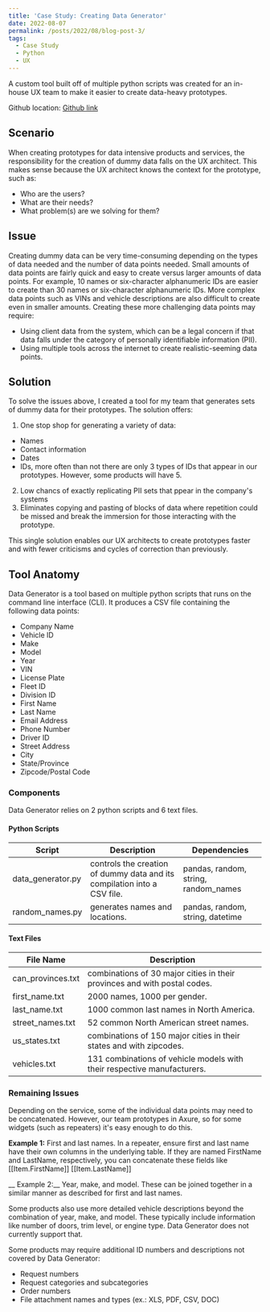 ```yaml
---
title: 'Case Study: Creating Data Generator'
date: 2022-08-07
permalink: /posts/2022/08/blog-post-3/
tags:
  - Case Study
  - Python
  - UX
---
```


A custom tool built off of multiple python scripts was created for an in-house UX team to make it easier to create data-heavy prototypes.

Github location: [Github link](https://github.com/lammypi/lammypi/tree/main/Data%20Generator)

## Scenario 

When creating prototypes for data intensive products and services, the responsibility for the creation of dummy data falls on the UX architect. This makes sense because the UX architect knows the context for the prototype, such as:
- Who are the users?
- What are their needs?
- What problem(s) are we solving for them?


## Issue

Creating dummy data can be very time-consuming depending on the types of data needed and the number of data points needed. Small amounts of data points are fairly quick and easy to create versus larger amounts of data points. For example, 10 names or six-character alphanumeric IDs are easier to create than 30 names or six-character alphanumeric IDs. More complex data points such as VINs and vehicle descriptions are also difficult to create even in smaller amounts. Creating these more challenging data points may require:
- Using client data from the system, which can be a legal concern if that data falls under the category of personally identifiable information (PII).
- Using multiple tools across the internet to create realistic-seeming data points.


## Solution

To solve the issues above, I created a tool for my team that generates sets of dummy data for their prototypes. The solution offers:
1. One stop shop for generating a variety of data:
  - Names
  - Contact information
  - Dates
  - IDs, more often than not there are only 3 types of IDs that appear in our prototypes. However, some products will have 5.
2. Low chancs of exactly replicating PII sets that ppear in the company's systems
3. Eliminates copying and pasting of blocks of data where repetition could be missed and break the immersion for those interacting with the prototype.

This single solution enables our UX architects to create prototypes faster and with fewer criticisms and cycles of correction than previously.


## Tool Anatomy

Data Generator is a tool based on multiple python scripts that runs on the command line interface (CLI). It produces a CSV file containing the following data points:
- Company Name
- Vehicle ID
- Make
- Model
- Year
- VIN
- License Plate
- Fleet ID
- Division ID
- First Name
- Last Name
- Email Address
- Phone Number
- Driver ID
- Street Address
- City
- State/Province
- Zipcode/Postal Code

### Components

Data Generator relies on 2 python scripts and 6 text files.

#### Python Scripts
|     Script         |     Description                                                         |     Dependencies                              |
|--------------------|-------------------------------------------------------------------------|-----------------------------------------------|
| data_generator.py  | controls the creation of dummy data and its compilation into a CSV file.| pandas, random, string, random_names          |
| random_names.py    | generates names and locations.                                          | pandas, random, string, datetime              |

#### Text Files
|     File Name      |     Description                                                           |
|--------------------|---------------------------------------------------------------------------|
| can_provinces.txt  | combinations of 30 major cities in their provinces and with postal codes. |
| first_name.txt     | 2000 names, 1000 per gender.                                              |
| last_name.txt      | 1000 common last names in North America.                                  |
| street_names.txt   | 52 common North American street names.                                    |
| us_states.txt      | combinations of 150 major cities in their states and with zipcodes.       |
| vehicles.txt       | 131 combinations of vehicle models with their respective manufacturers.   |


### Remaining Issues

Depending on the service, some of the individual data points may need to be concatenated. However, our team prototypes in Axure, so for some widgets (such as repeaters) it's easy enough to do this.

__Example 1:__ First and last names. In a repeater, ensure first and last name have their own columns in the underlying table. If they are named FirstName and LastName, respectively, you can concatenate these fields like [[Item.FirstName]] [[Item.LastName]] 

__ Example 2:__ Year, make, and model. These can be joined together in a similar manner as described for first and last names.

Some products also use more detailed vehicle descriptions beyond the combination of year, make, and model. These typically include information like number of doors, trim level, or engine type. Data Generator does not currently support that.

Some products may require additional ID numbers and descriptions not covered by Data Generator:
- Request numbers
- Request categories and subcategories
- Order numbers
- File attachment names and types (ex.: XLS, PDF, CSV, DOC)
